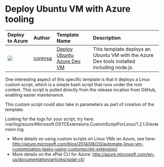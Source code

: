 # Deploy Ubuntu VM with Azure tooling

| Deploy to Azure  | Author                          | Template Name   | Description     | 
|:-----------------|:--------------------------------| :---------------| :---------------|
| <a href="https://azuredeploy.net/?repository=https://github.com/coreysa/ubuntu-azure-dev-vm" target="_blank"><img src="http://azuredeploy.net/deploybutton.png"/></a> | [coreysa](https://github.com/coreysa) | [Deploy Ubuntu Azure Dev VM](https://github.com/coreysa/ubuntu-azure-dev-vm) | This template deploys an Ubuntu VM with the Azure Dev tools installed including node.js.  

One interesting aspect of this specific template is that it deploys a Linux custom script, which is a simple bash script that runs under the root context. This script is pulled directly from the release location from GitHub, enabling easier maintenance. 

This custom script could also take in parameters as part of creation of the template.

Looking for the logs for your script, try here: /var/log/azure/Microsoft.OSTCExtensions.CustomScriptForLinux/1.2.1.0/extension.log.

* More details on using custom scripts on Linux VMs on Azure, see here: http://azure.microsoft.com/blog/2014/08/20/automate-linux-vm-customization-tasks-using-customscript-extension/
* More details on the xPlat CLI for Azure: http://azure.microsoft.com/en-us/documentation/articles/xplat-cli/
